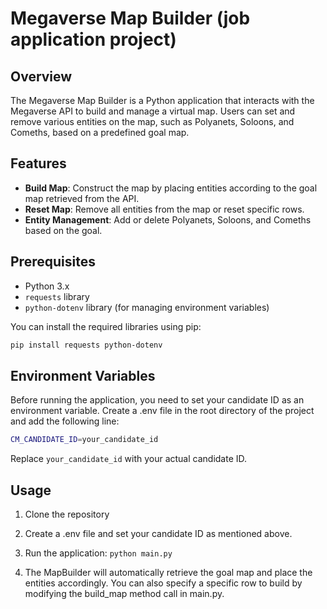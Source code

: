 # Megaverse Map Builder (job application project)

## Overview

The Megaverse Map Builder is a Python application that interacts with the Megaverse API to build and manage a virtual map. Users can set and remove various entities on the map, such as Polyanets, Soloons, and Comeths, based on a predefined goal map.

## Features

- **Build Map**: Construct the map by placing entities according to the goal map retrieved from the API.
- **Reset Map**: Remove all entities from the map or reset specific rows.
- **Entity Management**: Add or delete Polyanets, Soloons, and Comeths based on the goal.

## Prerequisites

- Python 3.x
- `requests` library
- `python-dotenv` library (for managing environment variables)

You can install the required libraries using pip:

```bash
pip install requests python-dotenv
```

## Environment Variables

Before running the application, you need to set your candidate ID as an environment variable. Create a .env file in the root directory of the project and add the following line:

```bash
CM_CANDIDATE_ID=your_candidate_id
```

Replace `your_candidate_id` with your actual candidate ID.

## Usage

1. Clone the repository

1. Create a .env file and set your candidate ID as mentioned above.
    
1. Run the application: `python main.py`

1. The MapBuilder will automatically retrieve the goal map and place the entities accordingly. You can also specify a specific row to build by modifying the build\_map method call in main.py.

